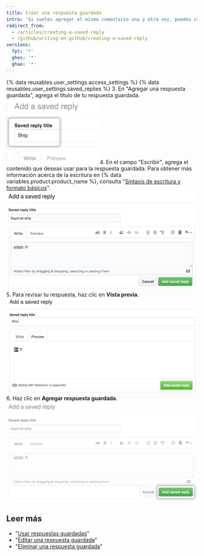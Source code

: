 ```yaml
---
title: Crear una respuesta guardada
intro: 'Si sueles agregar el mismo comentario una y otra vez, puedes crear una respuesta guardada.'
redirect_from:
  - /articles/creating-a-saved-reply
  - /github/writing-on-github/creating-a-saved-reply
versions:
  fpt: '*'
  ghes: '*'
  ghae: '*'
---
```


{% data reusables.user_settings.access_settings %}
{% data reusables.user_settings.saved_replies %}
3. En "Agregar una respuesta guardada", agrega el título de tu respuesta guardada. ![Título de la respuesta guardada](/assets/images/help/settings/saved-replies-title.png)
4. En el campo "Escribir", agrega el contenido que deseas usar para la respuesta guardada. Para obtener más información acerca de la escritura en {% data variables.product.product_name %}, consulta "[Sintaxis de escritura y formato básicos](/articles/basic-writing-and-formatting-syntax)". ![Escribir una respuesta guardada](/assets/images/help/settings/saved-replies-settings-adding.png)
5. Para revisar tu respuesta, haz clic en **Vista previa**. ![Agregar una respuesta guardada](/assets/images/help/settings/saved-replies-preview.png)
6. Haz clic en **Agregar respuesta guardada**. !["Add saved reply" button](/assets/images/help/settings/saved-replies-add-button.png)

## Leer más

- "[Usar respuestas guardadas](/articles/using-saved-replies)"
- "[Editar una respuesta guardada](/articles/editing-a-saved-reply)"
- "[Eliminar una respuesta guardada](/articles/deleting-a-saved-reply)"
